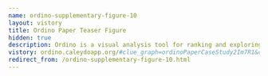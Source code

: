 ```yaml
---
name: ordino-supplementary-figure-10
layout: vistory
title: Ordino Paper Teaser Figure
hidden: true
description: Ordino is a visual analysis tool for ranking and exploring genes, cell lines, and tissue samples.
vistory: ordino.caleydoapp.org/#clue_graph=ordinoPaperCaseStudy2Im7R1&clue_state=80
redirect_from: /ordino-supplementary-figure-10.html
---
```

